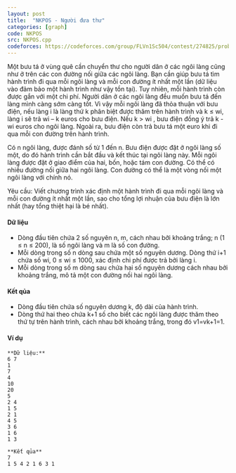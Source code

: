 ```yaml
---
layout: post
title:  "NKPOS - Người đưa thư"
categories: [graph]
code: NKPOS
src: NKPOS.cpp
codeforces: https://codeforces.com/group/FLVn1Sc504/contest/274825/problem/I
---
```




  


Một bưu tá ở vùng quê cần chuyển thư cho người dân ở các ngôi làng cũng như ở trên các con đường nối giữa các ngôi làng. Bạn cần giúp bưu tá tìm hành trình đi qua mỗi ngôi làng và mỗi con đường ít nhất một lần (dữ liệu vào đảm bảo một hành trình như vậy tồn tại). Tuy nhiên, mỗi hành trình còn được gắn với một chi phí. Người dân ở các ngôi làng đều muốn bưu tá đến làng mình càng sớm càng tốt. Vì vậy mỗi ngôi làng đã thỏa thuận với bưu điện, nếu làng i là làng thứ k phân biệt được thăm trên hành trình và k ≤ wi, làng i sẽ trả wi – k euros cho bưu điện. Nếu k > wi , bưu điện đồng ý trả k - wi euros cho ngôi làng. Ngoài ra, bưu điện còn trả bưu tá một euro khi đi qua mỗi con đường trên hành trình.

Có n ngôi làng, được đánh số từ 1 đến n. Bưu điện được đặt ở ngôi làng số một, do đó hành trình cần bắt đầu và kết thúc tại ngôi làng này. Mỗi ngôi làng được đặt ở giao điểm của hai, bốn, hoặc tám con đường. Có thể có nhiều đường nối giữa hai ngôi làng. Con đường có thể là một vòng nối một ngôi làng với chính nó.

Yêu cầu: Viết chương trình xác định một hành trình đi qua mỗi ngôi làng và mỗi con đường ít nhất một lần, sao cho tổng lợi nhuận của bưu điện là lớn nhất (hay tổng thiệt hại là bé nhất).

#### Dữ liệu

+ Dòng đầu tiên chứa 2 số nguyên n, m, cách nhau bởi khoảng trắng; n (1 ≤ n ≤ 200), là số ngôi làng và m là số con đường.
+ Mỗi dòng trong số n dòng sau chứa một số nguyên dương. Dòng thứ i+1 chứa số wi, 0 ≤ wi ≤ 1000, xác định chi phí được trả bởi làng i.
+ Mỗi dòng trong số m dòng sau chứa hai số nguyên dương cách nhau bởi khoảng trắng, mô tả một con đường nối hai ngôi làng.

#### Kết qủa

+ Dòng đầu tiên chứa số nguyên dương k, độ dài của hành trình.
+ Dòng thứ hai theo chứa k+1 số cho biết các ngôi làng được thăm theo thứ tự trên hành trình, cách nhau bởi khoảng trắng, trong đó v1\=vk+1\=1.

#### Ví dụ

```
**Dữ liệu:**
6 7
1
7
4
10
20
5
2 4
1 5
2 1
4 5
3 6
1 6
1 3

**Kết qủa**
7
1 5 4 2 1 6 3 1
```

<!--more-->

